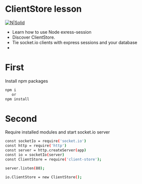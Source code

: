 # ClientStore lesson
[![N|Solid](https://alexall.dev/images/alexall100x100.svg)](https://alexall.dev)
- Learn how to use Node exress-session
- Discover ClientStore.
- Tie socket.io clients with express sessions and your database
- 
# First
Install npm packages
```sh
npm i
   or
npm install

```
# Second
Require installed modules and start socket.io server
```sh
const socketIo = require('socket.io')
const http = require('http')
const server = http.createServer(app)
const io = socketIo(server)
const ClientStore = require('client-store');

server.listen(80);

io.ClientStore = new ClientStore();
```
